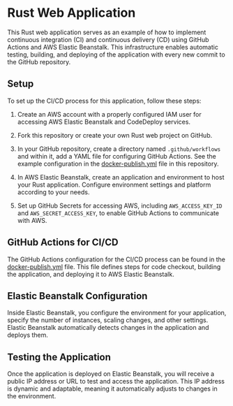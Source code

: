 # Rust Web Application

This Rust web application serves as an example of how to implement continuous integration (CI) and continuous delivery (CD) using GitHub Actions and AWS Elastic Beanstalk. This infrastructure enables automatic testing, building, and deploying of the application with every new commit to the GitHub repository.

## Setup

To set up the CI/CD process for this application, follow these steps:

1. Create an AWS account with a properly configured IAM user for accessing AWS Elastic Beanstalk and CodeDeploy services.

2. Fork this repository or create your own Rust web project on GitHub.

3. In your GitHub repository, create a directory named `.github/workflows` and within it, add a YAML file for configuring GitHub Actions. See the example configuration in the [docker-publish.yml](.github/workflows/docker-publish.yml) file in this repository.

4. In AWS Elastic Beanstalk, create an application and environment to host your Rust application. Configure environment settings and platform according to your needs.

5. Set up GitHub Secrets for accessing AWS, including `AWS_ACCESS_KEY_ID` and `AWS_SECRET_ACCESS_KEY`, to enable GitHub Actions to communicate with AWS.

## GitHub Actions for CI/CD

The GitHub Actions configuration for the CI/CD process can be found in the [docker-publish.yml](.github/workflows/docker-publish.yml) file. This file defines steps for code checkout, building the application, and deploying it to AWS Elastic Beanstalk.

## Elastic Beanstalk Configuration

Inside Elastic Beanstalk, you configure the environment for your application, specify the number of instances, scaling changes, and other settings. Elastic Beanstalk automatically detects changes in the application and deploys them.

## Testing the Application

Once the application is deployed on Elastic Beanstalk, you will receive a public IP address or URL to test and access the application. This IP address is dynamic and adaptable, meaning it automatically adjusts to changes in the environment.
